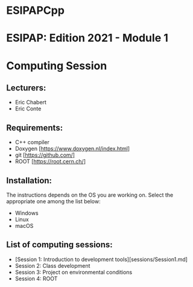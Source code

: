 # ESIPAPCpp

# ESIPAP: Edition 2021 - Module 1
#   Computing Session


## Lecturers:
  - Eric Chabert
  - Eric Conte



## Requirements:
  - C++ compiler
  - Doxygen [https://www.doxygen.nl/index.html]
  - git [https://github.com/]
  - ROOT [https://root.cern.ch/]


## Installation:
 
The instructions depends on the OS you are working on.
Select the appropriate one among the list below:
  - Windows
  - Linux
  - macOS


## List of computing sessions:
  - [Session 1: Introduction to development tools][sessions/Session1.md]
  - Session 2: Class development
  - Session 3: Project on environmental conditions
  - Session 4: ROOT


